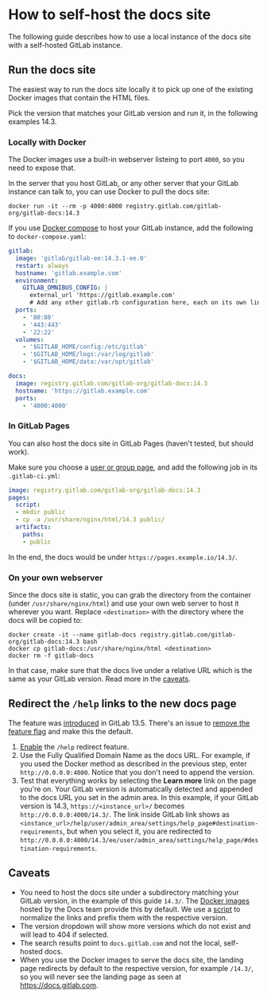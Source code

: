 # How to self-host the docs site

The following guide describes how to use a local instance of the docs site with
a self-hosted GitLab instance.

## Run the docs site

The easiest way to run the docs site locally it to pick up one of the existing
Docker images that contain the HTML files.

Pick the version that matches your GitLab version and run it, in the following
examples 14.3.

### Locally with Docker

The Docker images use a built-in webserver listeing to port `4000`, so you need
to expose that.

In the server that you host GitLab, or any other server that your GitLab instance
can talk to, you can use Docker to pull the docs site:

```shell
docker run -it --rm -p 4000:4000 registry.gitlab.com/gitlab-org/gitlab-docs:14.3
```

If you use [Docker compose](https://docs.gitlab.com/ee/install/docker.html#install-gitlab-using-docker-compose)
to host your GitLab instance, add the following to `docker-compose.yaml`:

```yaml
gitlab:
  image: 'gitlab/gitlab-ee:14.3.1-ee.0'
  restart: always
  hostname: 'gitlab.example.com'
  environment:
    GITLAB_OMNIBUS_CONFIG: |
      external_url 'https://gitlab.example.com'
      # Add any other gitlab.rb configuration here, each on its own line
  ports:
    - '80:80'
    - '443:443'
    - '22:22'
  volumes:
    - '$GITLAB_HOME/config:/etc/gitlab'
    - '$GITLAB_HOME/logs:/var/log/gitlab'
    - '$GITLAB_HOME/data:/var/opt/gitlab'

docs:
  image: registry.gitlab.com/gitlab-org/gitlab-docs:14.3
  hostname: 'https://gitlab.example.com'
  ports:
    - '4000:4000'
```

### In GitLab Pages

You can also host the docs site in GitLab Pages (haven't tested, but should work).

Make sure you choose a [user or group page](https://docs.gitlab.com/ee/user/project/pages/getting_started_part_one.html#user-and-group-website-examples),
and add the following job in its `.gitlab-ci.yml`:

```yaml
image: registry.gitlab.com/gitlab-org/gitlab-docs:14.3
pages:
  script:
  - mkdir public
  - cp -a /usr/share/nginx/html/14.3 public/
  artifacts:
    paths:
    - public
```

In the end, the docs would be under `https://pages.example.io/14.3/`.

### On your own webserver

Since the docs site is static, you can grab the directory from the container
(under `/usr/share/nginx/html`) and use your own web server to host
it wherever you want. Replace `<destination>` with the directory where the
docs will be copied to:

```shell
docker create -it --name gitlab-docs registry.gitlab.com/gitlab-org/gitlab-docs:14.3 bash
docker cp gitlab-docs:/usr/share/nginx/html <destination>
docker rm -f gitlab-docs
```

In that case, make sure that the docs live under a relative URL which is the same
as your GitLab version. Read more in the [caveats](#caveats).

## Redirect the `/help` links to the new docs page

The feature was [introduced](https://gitlab.com/gitlab-org/gitlab/-/merge_requests/42702)
in GitLab 13.5. There's an issue to [remove the feature flag](https://gitlab.com/gitlab-org/gitlab/-/issues/255328)
and make this the default.

1. [Enable](https://docs.gitlab.com/ee/user/admin_area/settings/help_page.html#redirect-help-pages)
   the `/help` redirect feature.
1. Use the Fully Qualified Domain Name as the docs URL. For example, if you
   used the Docker method as described in the previous step, enter `http://0.0.0.0:4000`.
   Notice that you don't need to append the version.
1. Test that everything works by selecting the **Learn more** link on the page
   you're on. Your GitLab version is automatically detected and appended to the docs URL
   you set in the admin area. In this example, if your GitLab version is 14.3,
   `https://<instance_url>/` becomes `http://0.0.0.0:4000/14.3/`.
   The link inside GitLab link shows as `<instance_url>/help/user/admin_area/settings/help_page#destination-requirements`,
   but when you select it, you are redirected to `http://0.0.0.0:4000/14.3/ee/user/admin_area/settings/help_page/#destination-requirements`.

## Caveats

- You need to host the docs site under a subdirectory matching your GitLab version,
  in the example of this guide `14.3/`. The
  [Docker images](https://gitlab.com/gitlab-org/gitlab-docs/container_registry/631635)
  hosted by the Docs team provide this by default. We use a
  [script](https://gitlab.com/gitlab-org/gitlab-docs/-/blob/2995d1378175803b22fb8806ba77adf63e79f32c/scripts/normalize-links.sh#L28-82)
  to normalize the links and prefix them with the respective version.
- The version dropdown will show more versions which do not exist and will lead
  to 404 if selected.
- The search results point to `docs.gitlab.com` and not the local, self-hosted docs.
- When you use the Docker images to serve the docs site, the landing page redirects
  by default to the respective version, for example `/14.3/`, so you will never
  see the landing page as seen at <https://docs.gitlab.com>.
